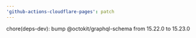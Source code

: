 ```yaml
---
'github-actions-cloudflare-pages': patch
---
```


chore(deps-dev): bump @octokit/graphql-schema from 15.22.0 to 15.23.0
